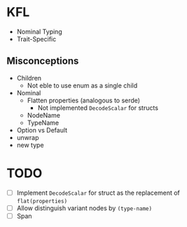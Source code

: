 # KFL

- Nominal Typing
- Trait-Specific

## Misconceptions

- Children
  - Not eble to use enum as a single child
- Nominal
  - Flatten properties (analogous to serde)
    - Not implemented `DecodeScalar` for structs
  - NodeName
  - TypeName
- Option vs Default
- unwrap
- new type

# TODO

- [ ] Implement `DecodeScalar` for struct as the replacement of `flat(properties)`
- [ ] Allow distinguish variant nodes by `(type-name)`
- [ ] Span
